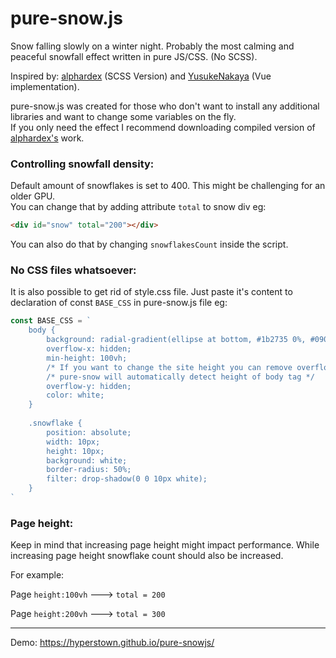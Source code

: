 # pure-snow.js

Snow falling slowly on a winter night. Probably the most calming and peaceful snowfall effect written in pure JS/CSS. (No SCSS). 

Inspired by: [alphardex](https://codepen.io/alphardex/pen/dyPorwJ) (SCSS Version) and [YusukeNakaya](https://codepen.io/YusukeNakaya/pen/NWPqvWW) (Vue implementation).

pure-snow.js was created for those who don't want to install any additional libraries and want to change some variables on the fly. \
If you only need the effect I recommend downloading compiled version of [alphardex's](https://codepen.io/alphardex/details/dyPorwJ) work. 

### Controlling snowfall density:

Default amount of snowflakes is set to 400. This might be challenging for an older GPU. \
You can change that by adding attribute `total` to snow div eg:
```html
<div id="snow" total="200"></div>
```
You can also do that by changing `snowflakesCount` inside the script.


### No CSS files whatsoever:
It is also possible to get rid of style.css file. Just paste it's content to declaration of const `BASE_CSS` in pure-snow.js file eg:

```js
const BASE_CSS = `
    body {
        background: radial-gradient(ellipse at bottom, #1b2735 0%, #090a0f 100%);
        overflow-x: hidden;
        min-height: 100vh; 
        /* If you want to change the site height you can remove overflow-y */
        /* pure-snow will automatically detect height of body tag */
        overflow-y: hidden;
        color: white;
    }
    
    .snowflake {
        position: absolute;
        width: 10px;
        height: 10px;
        background: white;
        border-radius: 50%;
        filter: drop-shadow(0 0 10px white);
    }
`

```

### Page height:
Keep in mind that increasing page height might impact performance. 
While increasing page height snowflake count should also be increased.

For example:

Page `height:100vh` ---> `total = 200`

Page `height:200vh` ---> `total = 300`

---

Demo: https://hyperstown.github.io/pure-snowjs/
